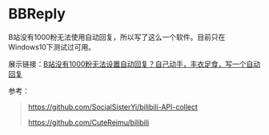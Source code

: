 # BBReply
B站没有1000粉无法使用自动回复，所以写了这么一个软件。目前只在Windows10下测试过可用。

展示链接：[B站没有1000粉无法设置自动回复？自己动手，丰衣足食，写一个自动回复](https://www.bilibili.com/video/BV1o2421c76H/)

参考：

> https://github.com/SocialSisterYi/bilibili-API-collect
>
> https://github.com/CuteReimu/bilibili